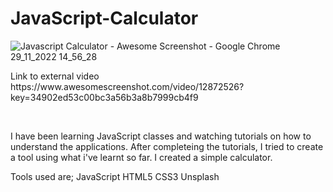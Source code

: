 # JavaScript-Calculator
![Javascript Calculator - Awesome Screenshot - Google Chrome 29_11_2022 14_56_28](https://user-images.githubusercontent.com/76764297/204550606-20334cee-b47f-4260-8086-16c17485e4e7.png)

<p>Link to external video
https://www.awesomescreenshot.com/video/12872526?key=34902ed53c00bc3a56b3a8b7999cb4f9
</p>
<br>

I have been learning JavaScript classes and watching tutorials on how to understand the applications. After completeing the tutorials, I tried to create a tool using what i've learnt so far. I created a simple calculator.

   Tools used are;
   JavaScript
   HTML5
   CSS3
   Unsplash
